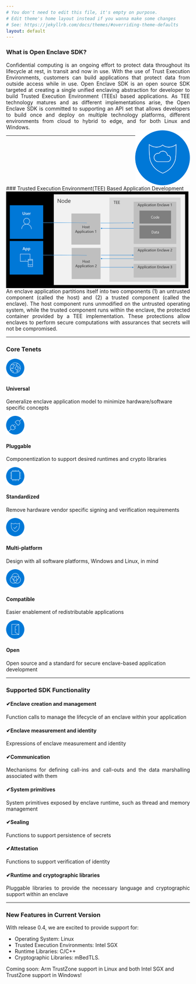 ```yaml
---
# You don't need to edit this file, it's empty on purpose.
# Edit theme's home layout instead if you wanna make some changes
# See: https://jekyllrb.com/docs/themes/#overriding-theme-defaults
layout: default
---
```

### What is Open Enclave SDK? 
<div class="row2">
<div class="column2" align="justify">
Confidential computing is an ongoing effort to protect data throughout its lifecycle at rest, in transit and now in use.  With the use of Trust Execution Environments, customers can build applications that protect data from outside access while in use. Open Enclave SDK is an open source SDK targeted at creating a single unified enclaving abstraction for developer to build Trusted Execution Environment (TEEs) based applications.  As TEE technology matures and as different implementations arise, the Open Enclave SDK is committed to supporting an API set that allows developers to build once and deploy on multiple technology platforms, different environments from cloud to hybrid to edge, and for both Linux and Windows.</div>
<div class="column2">
<img  style="float:right; " src="../assets/images/OpenEnclave.png" width="150"  /></div>
</div>
<hr/>
<p style="clear: both;"></p>
### Trusted Execution Environment(TEE) Based Application Development
<div class="row2">
<div class="column2">
<img style="float:left"  src="../assets/images/TEE.png" width="500" /></div>
<div class="column2" align="justify">
An enclave application partitions itself into two components (1) an untrusted component (called the host) and (2) a trusted component (called the enclave).  The host component runs unmodified on the untrusted operating system, while the trusted component runs within the enclave, the protected container provided by a TEE implementation.  These protections allow enclaves to perform secure computations with assurances that secrets will not be compromised.</div>
</div>
<hr/>


### Core Tenets
<div class="row3">
  <div class="column3" ><img src="../assets/images/Universal.png" width="50" /><h4 >Universal</h4><p>Generalize enclave application model to minimize hardware/software specific concepts</p></div>
  <div class="column3center" ><img src="../assets/images/Pluggable.png" width="50"/><h4>Pluggable</h4><p>Componentization to support desired runtimes and crypto libraries</p></div>
   <div class="column3"  ><img src="../assets/images/Standardized.png" width="50" /><h4>Standardized</h4><p>Remove hardware vendor specific signing and verification requirements</p></div>
  </div>
<div class="row3">
   <div class="column3"><img src="../assets/images/Multiplatform.png" width="50" /><h4>Multi-platform</h4><p>Design with all software platforms, Windows and Linux, in mind</p></div>
   <div class="column3center"> <img src="../assets/images/Compatible.png" width="50" /><h4>Compatible</h4><p>Easier enablement of redistributable applications</p></div>
   <div class="column3"><img src="../assets/images/Open.png" width="50" /><h4>Open</h4><p>Open source and a standard for secure enclave-based application development</p></div>
</div>
<hr/>

### Supported SDK Functionality
<div class="row2">
  <div class="column2" align="justify"><h4>&#10004;Enclave creation and management</h4><p>Function calls to manage the lifecycle of an enclave within your application</p></div>
  <div class="column2right" align="justify"><h4>&#10004;Enclave measurement and identity</h4><p>Expressions of enclave measurement and identity</p></div>  
</div>
<div class="row2">
  <div class="column2" align="justify"><h4>&#10004;Communication</h4><p>Mechanisms for defining call-ins and call-outs and the data marshalling associated with them</p></div>
  <div class="column2right" align="justify"><h4>&#10004;System primitives</h4><p>System primitives exposed by enclave runtime, such as thread and  memory management</p></div>
</div>
<div class="row2">
<div class="column2" align="justify"><h4>&#10004;Sealing</h4><p>Functions to support persistence of secrets</p></div>
  <div class="column2right" align="justify"><h4>&#10004;Attestation</h4><p>Functions to support verification of identity</p></div>
</div>
<div class="row2">
<div class="column2" align="justify"><h4>&#10004;Runtime and cryptographic libraries</h4><p>Pluggable libraries to provide the necessary language and cryptographic support within an enclave</p></div>
</div>
<hr/>

### New Features in Current Version
With release 0.4, we are excited to provide support for: 
* Operating System: Linux
* Trusted Execution Environments: Intel SGX 
* Runtime Libraries: C/C++ 
* Cryptographic Libraries: mBedTLS. 

Coming soon: Arm TrustZone support in Linux and both Intel SGX and TrustZone support in Windows!
